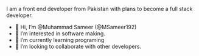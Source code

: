 I am a front end developer from Pakistan with plans to become a full stack developer.

- 👋 Hi, I’m @Muhammad Sameer (@MSameer192)
- 👀 I’m interested in software making.
- 🌱 I’m currently learning programing 
- 💞️ I’m looking to collaborate with other developers.
